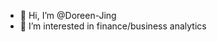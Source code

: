 - 👋 Hi, I’m @Doreen-Jing
- 👀 I’m interested in finance/business analytics

<!---
Doreen-Jing/Doreen-Jing is a ✨ special ✨ repository because its `README.md` (this file) appears on your GitHub profile.
You can click the Preview link to take a look at your changes.
--->
